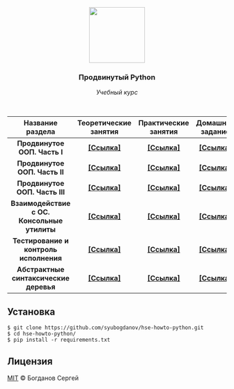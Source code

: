 <div align="center">
    <a href="https://github.com/syubogdanov/hse-howto-python">
        <!-- markdownlint-disable MD013 -->
        <img src="https://www.hse.ru/mirror/pubs/share/522217657" height="128px" width="auto">
        <!-- markdownlint-enable MD013 -->
    </a>
    <h3>
        <b>
            Продвинутый Python
        </b>
    </h3>
    <p>
        <i>
            Учебный курс
        </i>
    </p>
</div>

<br>

<!-- markdownlint-disable MD013 -->
|             **Название раздела**            |         **Теоретические занятия**        |          **Практические занятия**        |             **Домашнее задание**          |
|:-------------------------------------------:|:----------------------------------------:|:----------------------------------------:|:-----------------------------------------:|
| **Продвинутое ООП. Часть I**                | [**[Ссылка]**](lessons/01/lecture.ipynb) | [**[Ссылка]**](lessons/01/seminar.ipynb) | [**[Ссылка]**](lessons/01/homework.ipynb) |
| **Продвинутое ООП. Часть II**               | [**[Ссылка]**](lessons/02/lecture.ipynb) | [**[Ссылка]**](lessons/02/seminar.ipynb) | [**[Ссылка]**](lessons/02/homework.ipynb) |
| **Продвинутое ООП. Часть III**              | [**[Ссылка]**](lessons/03/lecture.ipynb) | [**[Ссылка]**](lessons/03/seminar.ipynb) | [**[Ссылка]**](lessons/03/homework.ipynb) |
| **Взаимодействие с ОС. Консольные утилиты** | [**[Ссылка]**](lessons/04/lecture.ipynb) | [**[Ссылка]**](lessons/04/seminar.ipynb) | [**[Ссылка]**](lessons/04/homework.ipynb) |
| **Тестирование и контроль исполнения**      | [**[Ссылка]**](lessons/05/lecture.ipynb) | [**[Ссылка]**](lessons/05/seminar.ipynb) | [**[Ссылка]**](lessons/05/homework.ipynb) |
| **Абстрактные синтаксические деревья**      | [**[Ссылка]**](lessons/06/lecture.ipynb) | [**[Ссылка]**](lessons/06/seminar.ipynb) | [**[Ссылка]**](lessons/06/homework.ipynb) |
<!-- markdownlint-enable MD013 -->

## Установка

<!-- markdownlint-disable MD040 MD014 -->
```
$ git clone https://github.com/syubogdanov/hse-howto-python.git
$ cd hse-howto-python/
$ pip install -r requirements.txt
```
<!-- markdownlint-enable MD040 MD014 -->

## Лицензия

[MIT](LICENSE) © Богданов Сергей
